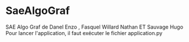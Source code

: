 # SaeAlgoGraf
SAE Algo Graf de Danel Enzo , Fasquel Willard Nathan ET Sauvage Hugo
Pour lancer l'application, il faut exécuter le fichier application.py 
